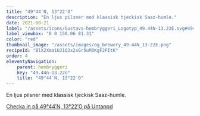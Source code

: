 ```yaml
---
title: "49°44′N, 13°22′O"
description: "En ljus pilsner med klassisk tjeckisk Saaz-humle."
date: 2021-08-21
label: "/assets/icons/Gustavs-hembryggeri_Logotyp_49.44N-13.22E.svg#4944N-1322"
label_viewbox: "0 0 150.06 81.31"
color: "red"
thumbnail_image: "/assets/images/og_brewery_49-44N_13-22E.png"
recipeId: "BlX2Xma1UJ1Q2x2xGr5uM3KgF2FItK"
order: 4
eleventyNavigation:
    parent: hembryggeri
    key: "49.44n-13.22o"
    title: "49°44′N, 13°22′O"
---
```


En ljus pilsner med klassisk tjeckisk Saaz-humle.

[Checka in på 49°44′N, 13°22′O på Untappd](https://untappd.com/b/gustavs-hembryggeri-49044-n-13022-o/4496034)


